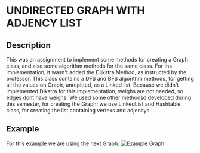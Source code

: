 # UNDIRECTED GRAPH WITH ADJENCY LIST

## Description
This was an assignment to implement some methods for creating a Graph class, and also some algorithm methods for the same class. For ths implementation, it wasn't added the Dijkstra Method, as instructed by the professor. This class contains a DFS and BFS algorithm methods, for getting all the values on Graph, unrepitted, as a Linked list. Because we didn't implemented Dikstra for this implementation, weighs are not needed, so edges dont have weighs.
We used some other methodsd developed during this semester, for creating the Graph; we use LinkedList and Hashtable class, for creating the list containing vertexs and adjencys. 

## Example
For this example we are using the next Graph:
![Example Graph](reosources/example.png)
